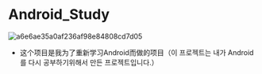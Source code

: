 # Android_Study

![a6e6ae35a0af236af98e84808cd7d05](https://user-images.githubusercontent.com/60682087/158615115-eecb34e0-b441-416f-8ad4-76f1a25c6a87.png)



















- 这个项目是我为了重新学习Android而做的项目（이 프로젝트는 내가 Android를 다시 공부하기위해서 만든 프로젝트입니다.）

